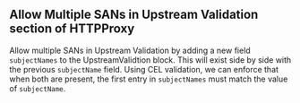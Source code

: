 ## Allow Multiple SANs in Upstream Validation section of HTTPProxy

Allow multiple SANs in Upstream Validation by adding a new field `subjectNames` to the UpstreamValidtion block. This will exist side by side with the previous `subjectName` field. Using CEL validation, we can enforce that when both are present, the first entry in `subjectNames` must match the value of `subjectName`. 